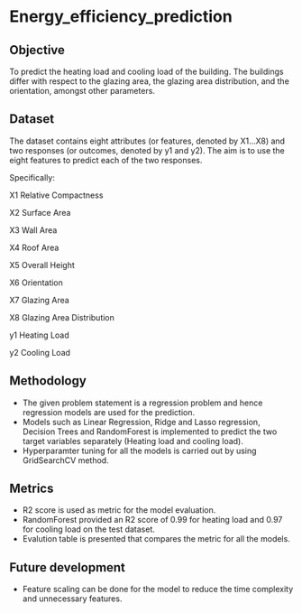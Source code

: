 # Energy_efficiency_prediction

## Objective

To predict the heating load and cooling load of the building. The buildings differ with respect to the glazing area, the glazing area distribution, and the orientation, amongst other parameters. 

## Dataset

The dataset contains eight attributes (or features, denoted by X1…X8) and two responses (or outcomes, denoted by y1 and y2). The aim is to use the eight features to predict each of the two responses.

Specifically:

X1 Relative Compactness

X2 Surface Area

X3 Wall Area

X4 Roof Area

X5 Overall Height

X6 Orientation

X7 Glazing Area

X8 Glazing Area Distribution

y1 Heating Load

y2 Cooling Load


## Methodology

* The given problem statement is a regression problem and hence regression models are used for the prediction.
* Models such as Linear Regression, Ridge and Lasso regression, Decision Trees and RandomForest is implemented to predict the two target variables separately (Heating load and cooling load).
* Hyperparamter tuning for all the models is carried out by using GridSearchCV method.

## Metrics

* R2 score is used as metric for the model evaluation.
* RandomForest provided an R2 score of 0.99 for heating load and 0.97 for cooling load on the test dataset.
* Evalution table is presented that compares the metric for all the models.

## Future development

* Feature scaling can be done for the model to reduce the time complexity and unnecessary features.
